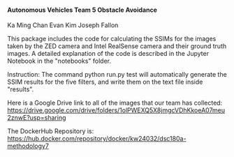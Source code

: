 #### Autonomous Vehicles Team 5 Obstacle Avoidance

Ka Ming Chan
Evan Kim
Joseph Fallon

This package includes the code for calculating the SSIMs for the images taken by the ZED camera and Intel RealSense camera and their ground truth images. A detailed explanation of the code is described in the Jupyter Notebook in the "notebooks" folder.

Instruction: The command python run.py test will automatically generate the SSIM results for the five filters, and write them on the text file inside "results".

Here is a Google Drive link to all of the images that our team has collected:
https://drive.google.com/drive/folders/1olPWEXQ5X8jmgcVDhKkoeA07meu2znwE?usp=sharing

The DockerHub Repository is:
https://hub.docker.com/repository/docker/kw24032/dsc180a-methodology7
